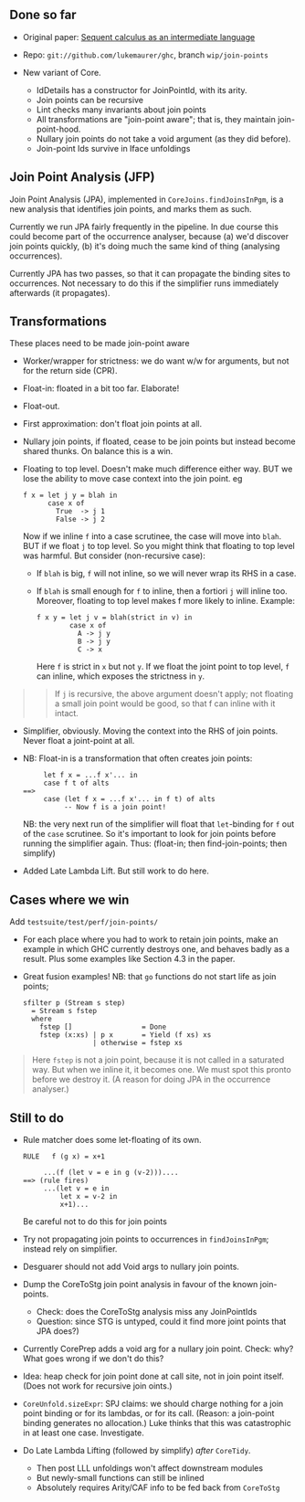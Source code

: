 ## Done so far


- Original paper: [
  Sequent calculus as an intermediate language](https://www.microsoft.com/en-us/research/publication/sequent-calculus-as-a-compiler-intermediate-language/)

- Repo:  `git://github.com/lukemaurer/ghc`, branch `wip/join-points`

- New variant of Core.

  - IdDetails has a constructor for JoinPointId, with its arity.
  - Join points can be recursive
  - Lint checks many invariants about join points
  - All transformations are "join-point aware"; that is, they maintain join-point-hood.
  - Nullary join points do not take a void argument (as they did before).
  - Join-point Ids survive in Iface unfoldings

## Join Point Analysis (JFP)



Join Point Analysis (JPA), implemented in `CoreJoins.findJoinsInPgm`, is a new analysis that identifies join points, and marks them as such.



Currently we run JPA fairly frequently in the pipeline.  In due course this could become part of the occurrence analyser, because (a) we'd discover join points quickly, (b) it's doing much the same kind of thing (analysing occurrences).



Currently JPA has two passes, so that it can propagate the binding sites to occurrences.  Not necessary to do this if the simplifier runs immediately afterwards (it propagates).


## Transformations



These places need to be made join-point aware


- Worker/wrapper for strictness: we do want w/w for arguments, but not for the return side (CPR).

- Float-in: floated in a bit too far.  Elaborate!

- Float-out.

- First approximation: don't float join points at all.

- Nullary join points, if floated, cease to be join points but instead become shared thunks.  On balance this is a win.

- Floating to top level.  Doesn't make much difference either way.  BUT we lose the ability to move case context into the join point. eg

  ```wiki
  f x = let j y = blah in
        case x of
          True  -> j 1
          False -> j 2
  ```

  Now if we inline `f` into a case scrutinee, the case will move into `blah`.  BUT if we float `j` to top level.  So you might think that floating to top level was harmful. But consider (non-recursive case):

  - If `blah` is big, `f` will not inline, so we will never wrap its RHS in a case.
  - If `blah` is small enough for `f` to inline, then a fortiori `j` will inline too.
    Moreover, floating to top level makes f more likely to inline.  Example:

    ```wiki
    f x y = let j v = blah(strict in v) in
            case x of
              A -> j y
              B -> j y
              C -> x
    ```

    Here `f` is strict in `x` but not `y`.  If we float the joint point to top level, `f` can inline, which exposes the strictness in `y`.

>
> >
> >
> > If `j` is recursive, the above argument doesn't apply; not floating a small join point would be good, so that f can inline with it intact.
> >
> >
>

- Simplifier, obviously.  Moving the context into the RHS of join points.  Never float a joint-point at all.

- NB: Float-in is a transformation that often creates join points:

  ```wiki
       let f x = ...f x'... in
       case f t of alts
  ==>
       case (let f x = ...f x'... in f t) of alts
            -- Now f is a join point!
  ```

  NB: the very next run of the simplifier will float that `let`-binding for `f` out of the `case` scrutinee.  So it's important to look for join points before running the simplifier again.  Thus: (float-in; then find-join-points; then simplify)

- Added Late Lambda Lift.  But still work to do here.

## Cases where we win



Add `testsuite/test/perf/join-points/`


- For each place where you had to work to retain join points, make an example in which GHC currently destroys one, and behaves badly as a result.  Plus some examples like Section 4.3 in the paper.

- Great fusion examples!  NB: that `go` functions do not start life as join points;

  ```wiki
  sfilter p (Stream s step)
    = Stream s fstep
    where
      fstep []                 = Done
      fstep (x:xs) | p x       = Yield (f xs) xs
                   | otherwise = fstep xs
  ```

>
>
> Here `fstep` is not a join point, because it is not called in a saturated way.   But when we inline it, it becomes one.  We must spot this pronto before we destroy it.  (A reason for doing JPA in the occurrence analyser.)
>
>

## Still to do


- Rule matcher does some let-floating of its own.

  ```wiki
  RULE   f (g x) = x+1

       ...(f (let v = e in g (v-2)))....
  ==> (rule fires)
       ...(let v = e in
           let x = v-2 in
           x+1)...
  ```

  Be careful not to do this for join points

- Try not propagating join points to occurrences in `findJoinsInPgm`; instead rely on simplifier.

- Desguarer should not add Void args to nullary join points.

- Dump the CoreToStg join point analysis in favour of the known join-points.

  - Check: does the CoreToStg analysis miss any JoinPointIds
  - Question: since STG is untyped, could it find more joint points that JPA does?)

- Currently CorePrep adds a void arg for a nullary join point.  Check: why?  What goes wrong if we don't do this?

- Idea: heap check for join point done at call site, not in join point itself. (Does not work for recursive join oints.)

- `CoreUnfold.sizeExpr`: SPJ claims: we should charge nothing for a join point binding or for its lambdas, or for its call.  (Reason: a join-point binding generates no allocation.)  Luke thinks that this was catastrophic in at least one case.  Investigate.

- Do Late Lambda Lifting (followed by simplify) *after* `CoreTidy`.

  - Then post LLL unfoldings won't affect downstream modules
  - But newly-small functions can still be inlined
  - Absolutely requires Arity/CAF info to be fed back from `CoreToStg`
